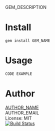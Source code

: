 GEM_DESCRIPTION

Install
=======

    gem install GEM_NAME

Usage
=====

    CODE EXAMPLE

Author
======
[AUTHOR_NAME](AUTHOR_HOMEPAGE)<br/>
AUTHOR_EMAIL<br/>
License: MIT<br/>
[![Build Status](https://secure.travis-ci.org/AUTHOR_GITHUB/GEM_NAME.png)](http://travis-ci.org/AUTHOR_GITHUB/GEM_NAME)
